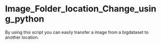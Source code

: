 # Image_Folder_location_Change_using_python
By using this script you can easily transfer a image from a bigdataset to another location.
